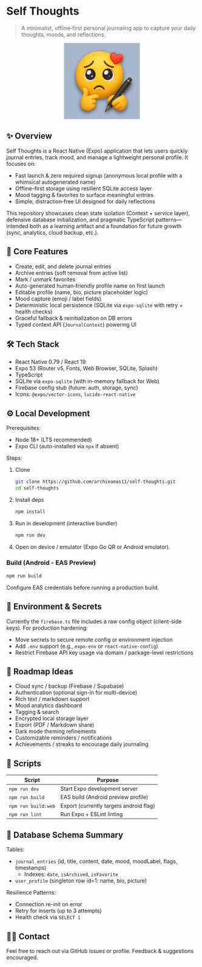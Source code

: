 # Self Thoughts

> A minimalist, offline‑first personal journaling app to capture your daily thoughts, moods, and reflections.

<p align="center">
  <img src="./assets/images/icon.png" alt="App Icon" width="200"/>
</p>

## ✨ Overview

Self Thoughts is a React Native (Expo) application that lets users quickly journal entries, track mood, and manage a lightweight personal profile. It focuses on:

* Fast launch & zero required signup (anonymous local profile with a whimsical autogenerated name)
* Offline-first storage using resilient SQLite access layer
* Mood tagging & favorites to surface meaningful entries
* Simple, distraction‑free UI designed for daily reflections

This repository showcases clean state isolation (Context + service layer), defensive database initialization, and pragmatic TypeScript patterns—intended both as a learning artifact and a foundation for future growth (sync, analytics, cloud backup, etc.).

## 🧠 Core Features

* Create, edit, and delete journal entries
* Archive entries (soft removal from active list)
* Mark / unmark favorites
* Auto-generated human‑friendly profile name on first launch
* Editable profile (name, bio, picture placeholder logic)
* Mood capture (emoji / label fields)
* Deterministic local persistence (SQLite via `expo-sqlite` with retry + health checks)
* Graceful fallback & reinitialization on DB errors
* Typed context API (`JournalContext`) powering UI

## 🛠️ Tech Stack

* React Native 0.79 / React 19
* Expo 53 (Router v5, Fonts, Web Browser, SQLite, Splash)
* TypeScript
* SQLite via `expo-sqlite` (with in-memory fallback for Web)
* Firebase config stub (future: auth, storage, sync)
* Icons: `@expo/vector-icons`, `lucide-react-native`

## ⚙️ Local Development

Prerequisites:

* Node 18+ (LTS recommended)
* Expo CLI (auto-installed via `npx` if absent)

Steps:

1. Clone

   ```bash
   git clone https://github.com/archieamas11/self-thoughts.git
   cd self-thoughts
   ```

2. Install deps

   ```bash
   npm install
   ```

3. Run in development (interactive bundler)

   ```bash
   npm run dev
   ```

4. Open on device / emulator (Expo Go QR or Android emulator).

### Build (Android - EAS Preview)

```bash
npm run build
```

Configure EAS credentials before running a production build.

## 🔐 Environment & Secrets

Currently the `firebase.ts` file includes a raw config object (client-side keys). For production hardening:

* Move secrets to secure remote config or environment injection
* Add `.env` support (e.g., `expo-env` or `react-native-config`)
* Restrict Firebase API key usage via domain / package-level restrictions

## 🚀 Roadmap Ideas

* Cloud sync / backup (Firebase / Supabase)
* Authentication (optional sign-in for multi-device)
* Rich text / markdown support
* Mood analytics dashboard
* Tagging & search
* Encrypted local storage layer
* Export (PDF / Markdown share)
* Dark mode theming refinements
* Customizable reminders / notifications
* Achievements / streaks to encourage daily journaling

## 🧩 Scripts

| Script              | Purpose                                 |
| ------------------- | --------------------------------------- |
| `npm run dev`       | Start Expo development server           |
| `npm run build`     | EAS build (Android preview profile)     |
| `npm run build:web` | Export (currently targets android flag) |
| `npm run lint`      | Run Expo + ESLint linting               |

## 🧱 Database Schema Summary

Tables:

* `journal_entries` (id, title, content, date, mood, moodLabel, flags, timestamps)
  * Indexes: `date`, `isArchived`, `isFavorite`
* `user_profile` (singleton row id=1: name, bio, picture)

Resilience Patterns:

* Connection re-init on error
* Retry for inserts (up to 3 attempts)
* Health check via `SELECT 1`

## 🙋‍♂️ Contact

Feel free to reach out via GitHub issues or profile. Feedback & suggestions encouraged.
